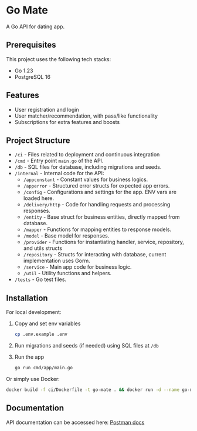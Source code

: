 # Go Mate

A Go API for dating app.

## Prerequisites

This project uses the following tech stacks:

- Go 1.23
- PostgreSQL 16

## Features

- User registration and login
- User matcher/recommendation, with pass/like functionality
- Subscriptions for extra features and boosts

## Project Structure

- `/ci` - Files related to deployment and continuous integration
- `/cmd` - Entry point `main.go` of the API.
- `/db` - SQL files for database, including migrations and seeds.
- `/internal` - Internal code for the API:
  - `/appconstant` - Constant values for business logics.
  - `/apperror` - Structured error structs for expected app errors.
  - `/config` - Configurations and settings for the app. ENV vars are loaded here.
  - `/delivery/http` - Code for handling requests and processing responses.
  - `/entity` - Base struct for business entities, directly mapped from database.
  - `/mapper` - Functions for mapping entities to response models.
  - `/model` - Base model for responses.
  - `/provider` - Functions for instantiating handler, service, repository, and utils structs
  - `/repository` - Structs for interacting with database, current implementation uses Gorm.
  - `/service` - Main app code for business logic.
  - `/util` - Utility functions and helpers.
- `/tests` - Go test files.

## Installation

For local development:

1. Copy and set env variables

    ```sh
    cp .env.example .env
    ```

2. Run migrations and seeds (if needed) using SQL files at `/db`

3. Run the app

    ```sh
    go run cmd/app/main.go
    ```

Or simply use Docker:
```sh
docker build -f ci/Dockerfile -t go-mate . && docker run -d --name go-mate go-mate
```

## Documentation

API documentation can be accessed here: [Postman docs](https://documenter.getpostman.com/view/32713619/2sAYHwK5KY)
